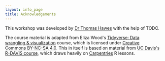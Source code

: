 ```yaml
---
layout: info_page
title: Acknowledgements
---
```


This workshop was developed by
<a href="https://www.exeter.ac.uk/research/services/contact/staff/profile/index.php?web_id=Thomas_Hawes" target="_blank" rel="external noreferrer">Dr Thomas Hawes</a>
with the help of TODO.

The course material is adapted from Eliza Wood's
<a href="https://liza-wood.github.io/tidyverse_intro/" target="_blank" rel="external noreferrer">Tidyverse: Data wrangling & visualization</a>
course, which is licensed under
<a href="https://creativecommons.org/licenses/by-nc-sa/4.0/" target="_blank" rel="external noreferrer">Creative Commons BY-NC-SA 4.0</a>.
This in itself is based on material from <a href="https://gge-ucd.github.io/R-DAVIS/index.html" target="_blank" rel="external noreferrer">UC Davis's R-DAVIS course</a>,
which draws heavily on <a href="https://datacarpentry.org/R-ecology-lesson/" target="_blank" rel="external noreferrer">Carpentries</a> R lessons.
